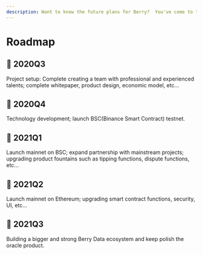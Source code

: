 ```yaml
---
description: Want to know the future plans for Berry?  You've come to the right place.
---
```


# Roadmap

## 🚩 2020Q3

Project setup: Complete creating a team with professional and experienced talents; complete whitepaper, product design, economic model, etc...

## 🚩 2020Q4

Technology development; launch BSC\(Binance Smart Contract\) testnet.

## 🚩 2021Q1

Launch mainnet on BSC; expand partnership with mainstream projects; upgrading product fountains such as tipping functions, dispute functions, etc...

## 🚩 2021Q2

Launch mainnet on Ethereum; upgrading smart contract functions, security, UI, etc...

## 🚩 2021Q3

Building a bigger and strong Berry Data ecosystem and keep polish the oracle product.

